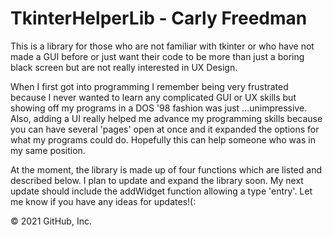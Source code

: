# TkinterHelperLib - Carly Freedman
This is a library for those who are not familiar with tkinter or who have not made a GUI before or just want their code to be more than just a boring black screen but are not really interested in UX Design.

When I first got into programming I remember being very frustrated because I never wanted to learn any complicated GUI or UX skills but showing off my programs in a DOS '98 fashion was just ...unimpressive. Also, adding a UI really helped me advance my programming skills because you can have several 'pages' open at once and it expanded the options for what my programs could do. Hopefully this can help someone who was in my same position.

At the moment, the library is made up of four functions which are listed and described below. I plan to update and expand the library soon. My next update should include the addWidget function allowing a type 'entry'. Let me know if you have any ideas for updates!(:

© 2021 GitHub, Inc.
